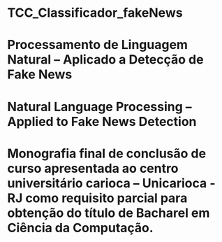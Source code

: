 # TCC_Classificador_fakeNews


# Processamento de Linguagem Natural – Aplicado a Detecção de Fake News
# Natural Language Processing  – Applied to Fake News Detection



# Monografia final de conclusão de curso apresentada ao centro universitário carioca – Unicarioca - RJ como requisito parcial para obtenção do título de Bacharel em Ciência da Computação.
